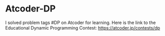 # Atcoder-DP
I solved problem tags #DP on Atcoder for learning.
Here is the link to the Educational Dynamic Programming Contest: https://atcoder.jp/contests/dp

